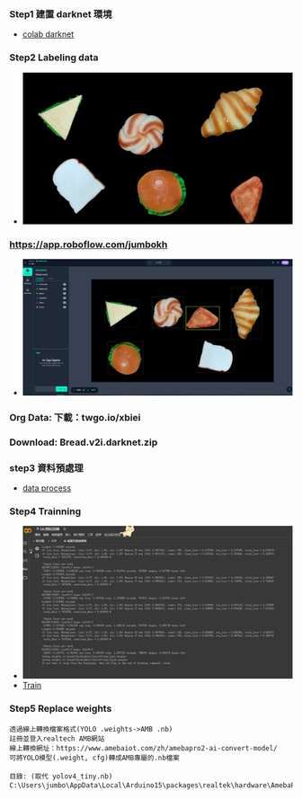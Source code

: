 ### Step1 建置 darknet 環境
* [colab darknet](https://github.com/jumbokh/Computer-Vision/blob/main/notebooks/tiny/01_%E5%BB%BA%E7%AB%8BDarknet%E7%B6%B2%E8%B7%AF.ipynb)
### Step2 Labeling data
* ![bread](https://github.com/jumbokh/Computer-Vision/blob/main/images/1.JPG)
### https://app.roboflow.com/jumbokh
* ![bread label](https://github.com/jumbokh/Computer-Vision/blob/main/images/LabelRobotflow.JPG)
### Org Data: 下載：twgo.io/xbiei
###  Download: Bread.v2i.darknet.zip
### step3 資料預處理
* [data process](https://colab.research.google.com/github/jumbokh/Computer-Vision/blob/main/notebooks/tiny/05_darknet_%E8%B3%87%E6%96%99%E9%A0%90%E8%99%95%E7%90%86.ipynb)
### Step4 Trainning
* ![train YOLO](https://github.com/jumbokh/Computer-Vision/blob/main/images/trainYolo.JPG)
* [Train](https://github.com/jumbokh/Computer-Vision/blob/main/notebooks/tiny/06_%E9%96%8B%E5%A7%8B%E8%A8%93%E7%B7%B4.ipynb)
### Step5 Replace weights
```
透過線上轉換檔案格式(YOLO .weights->AMB .nb)
註冊並登入realtech AMB網站
線上轉換網址：https://www.amebaiot.com/zh/amebapro2-ai-convert-model/
可將YOLO模型(.weight, cfg)轉成AMB專屬的.nb檔案

目錄: (取代 yolov4_tiny.nb)
C:\Users\jumbo\AppData\Local\Arduino15\packages\realtek\hardware\AmebaPro2\4.0.4\variants\common_nn_models
```
